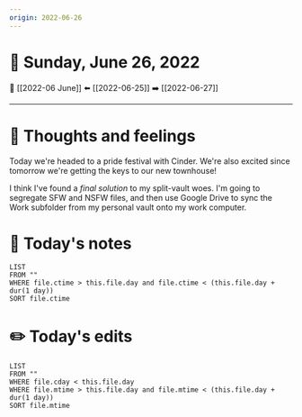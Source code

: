 ```yaml
---
origin: 2022-06-26
---
```

# 📅 Sunday, June 26, 2022
🔀 [[2022-06 June]]
⬅️ [[2022-06-25]]
➡️ [[2022-06-27]]

---
# 💭 Thoughts and feelings
Today we're headed to a pride festival with Cinder. We're also excited since tomorrow we're getting the keys to our new townhouse! 

I think I've found a *final solution* to my split-vault woes. I'm going to segregate SFW and NSFW files, and then use Google Drive to sync the Work subfolder from my personal vault onto my work computer.

# 📝 Today's notes
```dataview
LIST 
FROM ""
WHERE file.ctime > this.file.day and file.ctime < (this.file.day + dur(1 day))
SORT file.ctime
```
# ✏️ Today's edits
```dataview
LIST
FROM ""
WHERE file.cday < this.file.day
WHERE file.mtime > this.file.day and file.mtime < (this.file.day + dur(1 day))
SORT file.mtime
```